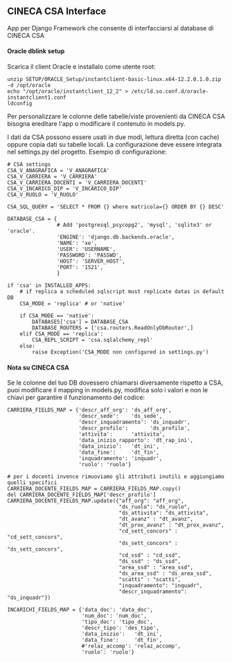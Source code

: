 CINECA CSA Interface
--------------------

App per Django Framework che consente di interfacciarsi al database di CINECA CSA

#### Oracle dblink setup
Scarica il client Oracle e installalo come utente root:
````
unzip SETUP/ORACLE_Setup/instantclient-basic-linux.x64-12.2.0.1.0.zip -d /opt/oracle
echo "/opt/oracle/instantclient_12_2" > /etc/ld.so.conf.d/oracle-instantclient1.conf
ldconfig

````
Per personalizzare le colonne delle tabelle/viste provenienti da CINECA CSA
bisogna ereditare l'app o modificare il contenuto in models.py.

I dati da CSA possono essere usati in due modi, lettura diretta (con cache)
oppure copia dati su tabelle locali.
La configurazione deve essere integrata nel settings.py del progetto.
Esempio di configurazione:

````
# CSA settings
CSA_V_ANAGRAFICA = 'V_ANAGRAFICA'
CSA_V_CARRIERA = 'V_CARRIERA'
CSA_V_CARRIERA_DOCENTI = 'V_CARRIERA_DOCENTI'
CSA_V_INCARICO_DIP = 'V_INCARICO_DIP'
CSA_V_RUOLO = 'V_RUOLO'

CSA_SQL_QUERY = 'SELECT * FROM {} where matricola={} ORDER BY {} DESC'

DATABASE_CSA = {
                # Add 'postgresql_psycopg2', 'mysql', 'sqlite3' or 'oracle'.
                'ENGINE': 'django.db.backends.oracle',
                'NAME': 'xe',
                'USER': 'USERNAME',
                'PASSWORD': 'PASSWD',
                'HOST': 'SERVER_HOST',
                'PORT': '1521',
                }

if 'csa' in INSTALLED_APPS:
    # if replica a scheduled sqlscript must replicate datas in default DB
    CSA_MODE = 'replica' # or 'native'

    if CSA_MODE == 'native':
        DATABASES['csa'] = DATABASE_CSA
        DATABASE_ROUTERS = ['csa.routers.ReadOnlyDbRouter',]
    elif CSA_MODE == 'replica':
        CSA_REPL_SCRIPT = 'csa.sqlalchemy_repl'
    else:
        raise Exception('CSA_MODE non configured in settings.py')
````

#### Nota su CINECA CSA

Se le colonne del tuo DB dovessero chiamarsi diversamente rispetto a CSA, puoi modificare il
mapping in models.py, modifica solo i valori e non le chiavi per garantire il funzionamento del codice:

````
CARRIERA_FIELDS_MAP = {'descr_aff_org': 'ds_aff_org',
                       'descr_sede':    'ds_sede',
                       'descr_inquadramento': 'ds_inquadr',
                       'descr_profilo':       'ds_profilo',
                       'attivita':      'attivita',
                       'data_inizio_rapporto': 'dt_rap_ini',
                       'data_inizio':   'dt_ini',
                       'data_fine':     'dt_fin',
                       'inquadramento': 'inquadr',
                       'ruolo': 'ruolo'}

# per i docenti invence rimuoviamo gli attributi inutili e aggiungiamo quelli specifici
CARRIERA_DOCENTE_FIELDS_MAP = CARRIERA_FIELDS_MAP.copy()
del CARRIERA_DOCENTE_FIELDS_MAP['descr_profilo']
CARRIERA_DOCENTE_FIELDS_MAP.update({"aff_org": "aff_org",
                                    "ds_ruolo": "ds_ruolo",
                                    "ds_attivita": "ds_attivita",
                                    "dt_avanz" : "dt_avanz",
                                    "dt_prox_avanz" : "dt_prox_avanz",
                                    "cd_sett_concors" : "cd_sett_concors",
                                    "ds_sett_concors" : "ds_sett_concors",
                                    "cd_ssd" : "cd_ssd",
                                    "ds_ssd" : "ds_ssd",
                                    "area_ssd" : "area_ssd",
                                    "ds_area_ssd" : "ds_area_ssd",
                                    "scatti" : "scatti",
                                    "inquadramento": "inquadr",
                                    "descr_inquadramento": "ds_inquadr"})

INCARICHI_FIELDS_MAP = {'data_doc': 'data_doc',
                        'num_doc': 'num_doc',
                        'tipo_doc': 'tipo_doc',
                        'descr_tipo': 'des_tipo',
                        'data_inizio':   'dt_ini',
                        'data_fine':     'dt_fin',
                        #'relaz_accomp': 'relaz_accomp',
                        'ruolo': 'ruolo'}
````
